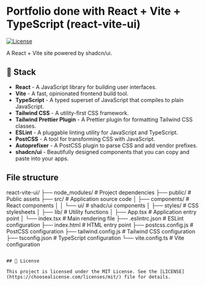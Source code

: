 # Portfolio done with React + Vite + TypeScript (react-vite-ui)

[![License](https://img.shields.io/badge/license-MIT-blue.svg)](https://github.com/toxiics/portfolio/blob/master/LICENSE)

A React + Vite site powered by shadcn/ui.

## 🎉 Stack

- **React** - A JavaScript library for building user interfaces.
- **Vite** - A fast, opinionated frontend build tool.
- **TypeScript** - A typed superset of JavaScript that compiles to plain JavaScript.
- **Tailwind CSS** - A utility-first CSS framework.
- **Tailwind Prettier Plugin** - A Prettier plugin for formatting Tailwind CSS classes.
- **ESLint** - A pluggable linting utility for JavaScript and TypeScript.
- **PostCSS** - A tool for transforming CSS with JavaScript.
- **Autoprefixer** - A PostCSS plugin to parse CSS and add vendor prefixes.
- **shadcn/ui** - Beautifully designed components that you can copy and paste into your apps.

## File structure

react-vite-ui/
├── node_modules/ # Project dependencies
├── public/ # Public assets
├── src/ # Application source code
│ ├── components/ # React components
│ │ └── ui/ # shadc/ui components
│ ├── styles/ # CSS stylesheets
│ ├── lib/ # Utility functions
│ ├── App.tsx # Application entry point
│ └── index.tsx # Main rendering file
├── .eslintrc.json # ESLint configuration
├── index.html # HTML entry point
├── postcss.config.js # PostCSS configuration
├── tailwind.config.js # Tailwind CSS configuration
├── tsconfig.json # TypeScript configuration
└── vite.config.ts # Vite configuration

```

## 📄 License

This project is licensed under the MIT License. See the [LICENSE](https://choosealicense.com/licenses/mit/) file for details.
```
